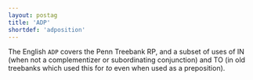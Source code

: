 ```yaml
---
layout: postag
title: 'ADP'
shortdef: 'adposition'
---
```


The English `ADP` covers the Penn Treebank RP, and a subset of uses of IN (when not a complementizer or subordinating conjunction) and TO (in old treebanks which used this for _to_ even when used as a preposition).
<!-- Interlanguage links updated St lis 3 20:58:07 CET 2021 -->
